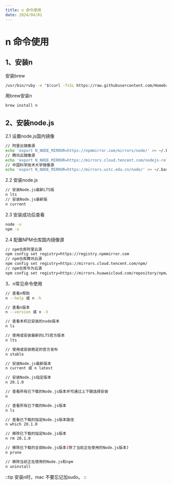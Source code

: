 ```yaml
---
title: n 命令使用
date: 2024/04/01
---
```


# n 命令使用

## 1、安装n
安装brew

```bash
/usr/bin/ruby -e "$(curl -fsSL https://raw.githubusercontent.com/Homebrew/install/master/install)"
```

用brew安装n

```bash
brew install n
```

## 2、安装node.js

2.1 设置node.js国内镜像

```bash
// 阿里云镜像源
echo 'export N_NODE_MIRROR=https://npmmirror.com/mirrors/node/' >> ~/.bashrc
// 腾讯云镜像源
echo 'export N_NODE_MIRROR=https://mirrors.cloud.tencent.com/nodejs-release/' >> ~/.bashrc
// 中国科学技术大学镜像源
echo 'export N_NODE_MIRROR=https://mirrors.ustc.edu.cn/node/' >> ~/.bashrc
```

2.2 安装node.js

```bash
// 安装Node.js最新LTS版
n lts
// 安装Node.js最新版
n current
```

2.3 安装成功后查看

```bash
node -v
npm -v
```

2.4 配置NPM仓库国内镜像源


```bash
// npm仓库阿里云源
npm config set registry=https://registry.npmmirror.com
// npm仓库腾讯云源
npm config set registry=https://mirrors.cloud.tencent.com/npm/
// npm仓库华为云源
npm config set registry=https://mirrors.huaweicloud.com/repository/npm/
```

3、n常见命令使用

```bash
// 查看n帮助
n --help 或 n -h 

// 查看n版本
n --version 或 n -V

// 查看本机已安装的node版本
n ls

// 使用或安装最新的LTS官方版本
n lts

// 使用或安装稳定的官方发布
n stable

// 安装Node.js最新版本
n current 或 n latest

// 安装Node.js指定版本
n 20.1.0

// 查看所有已下载的Node.js版本并可通过上下键选择安装
n

// 查看所有已下载的Node.js版本
n ls

// 查看已下载的指定Node.js版本路径
n which 20.1.0

// 移除已下载的指定Node.js版本
n rm 20.1.0

// 移除已下载的全部Node.js版本(除了当前正在使用的Node.js版本)
n prune

// 移除当前正在使用的Node.js和npm
n uninstall
```

::tip
安装n时，mac 不要忘记加sudo。
:: 

